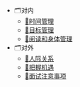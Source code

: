 * 🗂对内
    * [📝时间管理](/docs/软技能/对内/时间管理.md)
    * [📝目标管理](/docs/软技能/对内/目标管理.md)
    * [📝阅读和身体管理](/docs/软技能/对内/阅读和身体管理.md)
* 🗂对外
    * [📝人际关系](/docs/软技能/对外/人际关系.md)
    * [📝把握机遇](/docs/软技能/对外/把握机遇.md)
    * [📝面试注意事项](/docs/软技能/对外/面试注意事项.md)
